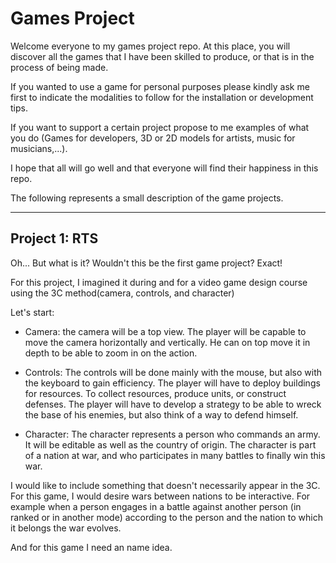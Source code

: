 # Games Project

Welcome everyone to my games project repo.
At this place, you will discover all the games that I have been skilled to produce, or that is in the process of being made.

If you wanted to use a game for personal purposes please kindly ask me first to indicate the modalities to follow for the installation or development tips.

If you want to support a certain project propose to me examples of what you do (Games for developers, 3D or 2D models for artists, music for musicians,...).

I hope that all will go well and that everyone will find their happiness in this repo.

The following represents a small description of the game projects.

---

## Project 1: RTS 

Oh... But what is it? Wouldn't this be the first game project? Exact!

For this project, I imagined it during and for a video game design course using the 3C method(camera, controls, and character)

Let's start:

- Camera: the camera will be a top view. The player will be capable to move the camera horizontally and vertically. He can on top move it in depth to be able to zoom in on the action.

- Controls: The controls will be done mainly with the mouse, but also with the keyboard to gain efficiency. The player will have to deploy buildings for resources. To collect resources, produce units, or construct defenses. The player will have to develop a strategy to be able to wreck the base of his enemies, but also think of a way to defend himself.

- Character: The character represents a person who commands an army. It will be editable as well as the country of origin. The character is part of a nation at war, and who participates in many battles to finally win this war.

I would like to include something that doesn't necessarily appear in the 3C. For this game, I would desire wars between nations to be interactive. For example when a person engages in a battle against another person (in ranked or in another mode) according to the person and the nation to which it belongs the war evolves.

And for this game I need an name idea.